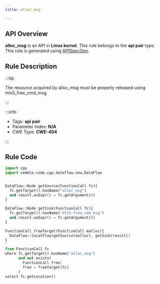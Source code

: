 ```yaml
---
title: alloc_msg

---
```



## API Overview
**alloc_msg** is an API in **Linux kernel**. This rule belongs to the **api pair** type. This rule is generated using [APISpecGen](../../tools/APISpecGen).
## Rule Description

:::tip

The resource acquired by alloc_msg must be properly released using mlx5_free_cmd_msg

:::

:::info

- Tags: **api pair**
- Parameter Index: **N/A**
- CWE Type: **CWE-404**

:::

## Rule Code
```python
import cpp
import semmle.code.cpp.dataflow.new.DataFlow


DataFlow::Node getSource(FunctionCall fc){
  fc.getTarget().hasName("alloc_msg")
  and result.asExpr() = fc.getArgument(0)
}

DataFlow::Node getSink(FunctionCall fc){
  fc.getTarget().hasName("mlx5_free_cmd_msg")
  and result.asExpr() = fc.getArgument(0)
}

FunctionCall freeTarget(FunctionCall malloc){
  DataFlow::localFlow(getSource(malloc), getSink(result))
}

from FunctionCall fc
where fc.getTarget().hasName("alloc_msg")
      and not exists(
        FunctionCall free| 
        free = freeTarget(fc)
      )
select fc.getLocation()

    
```